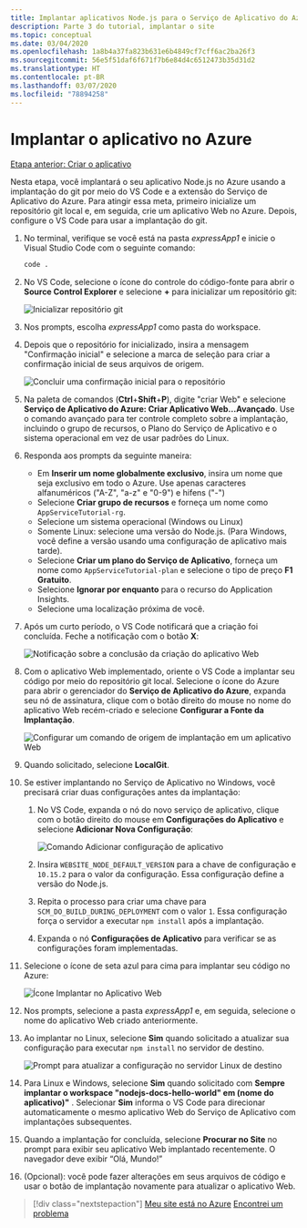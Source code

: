 ```yaml
---
title: Implantar aplicativos Node.js para o Serviço de Aplicativo do Azure do Visual Studio Code
description: Parte 3 do tutorial, implantar o site
ms.topic: conceptual
ms.date: 03/04/2020
ms.openlocfilehash: 1a8b4a37fa823b631e6b4849cf7cff6ac2ba26f3
ms.sourcegitcommit: 56e5f51daf6f671f7b6e84d4c6512473b35d31d2
ms.translationtype: HT
ms.contentlocale: pt-BR
ms.lasthandoff: 03/07/2020
ms.locfileid: "78894258"
---
```

# <a name="deploy-the-app-to-azure"></a>Implantar o aplicativo no Azure

[Etapa anterior: Criar o aplicativo](tutorial-vscode-azure-app-service-node-02.md)

Nesta etapa, você implantará o seu aplicativo Node.js no Azure usando a implantação do git por meio do VS Code e a extensão do Serviço de Aplicativo do Azure. Para atingir essa meta, primeiro inicialize um repositório git local e, em seguida, crie um aplicativo Web no Azure. Depois, configure o VS Code para usar a implantação do git.

1. No terminal, verifique se você está na pasta *expressApp1* e inicie o Visual Studio Code com o seguinte comando:

    ```bash
    code .
    ```

1. No VS Code, selecione o ícone do controle do código-fonte para abrir o **Source Control Explorer** e selecione **+** para inicializar um repositório git:

    ![Inicializar repositório git](media/deploy-azure/git-init.png)

1. Nos prompts, escolha *expressApp1* como pasta do workspace.

1. Depois que o repositório for inicializado, insira a mensagem "Confirmação inicial" e selecione a marca de seleção para criar a confirmação inicial de seus arquivos de origem.

    ![Concluir uma confirmação inicial para o repositório](media/deploy-azure/initial-commit.png)

1. Na paleta de comandos (**Ctrl**+**Shift**+**P**), digite "criar Web" e selecione **Serviço de Aplicativo do Azure: Criar Aplicativo Web...Avançado**. Use o comando avançado para ter controle completo sobre a implantação, incluindo o grupo de recursos, o Plano do Serviço de Aplicativo e o sistema operacional em vez de usar padrões do Linux.

1. Responda aos prompts da seguinte maneira:

    - Em **Inserir um nome globalmente exclusivo**, insira um nome que seja exclusivo em todo o Azure. Use apenas caracteres alfanuméricos ("A-Z", "a-z" e "0-9") e hifens ("-")
    - Selecione **Criar grupo de recursos** e forneça um nome como `AppServiceTutorial-rg`.
    - Selecione um sistema operacional (Windows ou Linux)
    - Somente Linux: selecione uma versão do Node.js. (Para Windows, você define a versão usando uma configuração de aplicativo mais tarde).
    - Selecione **Criar um plano do Serviço de Aplicativo**, forneça um nome como `AppServiceTutorial-plan` e selecione o tipo de preço **F1 Gratuito**.
    - Selecione **Ignorar por enquanto** para o recurso do Application Insights.
    - Selecione uma localização próxima de você.

1. Após um curto período, o VS Code notificará que a criação foi concluída. Feche a notificação com o botão **X**:

    ![Notificação sobre a conclusão da criação do aplicativo Web](media/deploy-azure/creation-complete.png)

1. Com o aplicativo Web implementado, oriente o VS Code a implantar seu código por meio do repositório git local. Selecione o ícone do Azure para abrir o gerenciador do **Serviço de Aplicativo do Azure**, expanda seu nó de assinatura, clique com o botão direito do mouse no nome do aplicativo Web recém-criado e selecione **Configurar a Fonte da Implantação**.

    ![Configurar um comando de origem de implantação em um aplicativo Web](media/deploy-azure/configure-deployment-source.png)

1. Quando solicitado, selecione **LocalGit**.

1. Se estiver implantando no Serviço de Aplicativo no Windows, você precisará criar duas configurações antes da implantação:

    1. No VS Code, expanda o nó do novo serviço de aplicativo, clique com o botão direito do mouse em **Configurações do Aplicativo** e selecione **Adicionar Nova Configuração**:

        ![Comando Adicionar configuração de aplicativo](media/deploy-azure/add-setting.png)

    1. Insira `WEBSITE_NODE_DEFAULT_VERSION` para a chave de configuração e `10.15.2` para o valor da configuração. Essa configuração define a versão do Node.js.
    1. Repita o processo para criar uma chave para `SCM_DO_BUILD_DURING_DEPLOYMENT` com o valor `1`. Essa configuração força o servidor a executar `npm install` após a implantação.
    1. Expanda o nó **Configurações de Aplicativo** para verificar se as configurações foram implementadas.

1. Selecione o ícone de seta azul para cima para implantar seu código no Azure:

    ![Ícone Implantar no Aplicativo Web](media/deploy-azure/deploy.png)

1. Nos prompts, selecione a pasta *expressApp1* e, em seguida, selecione o nome do aplicativo Web criado anteriormente.

1. Ao implantar no Linux, selecione **Sim** quando solicitado a atualizar sua configuração para executar `npm install` no servidor de destino.

    ![Prompt para atualizar a configuração no servidor Linux de destino](media/deploy-azure/server-build.png)

1. Para Linux e Windows, selecione **Sim** quando solicitado com **Sempre implantar o workspace "nodejs-docs-hello-world" em (nome do aplicativo)"** . Selecionar **Sim** informa o VS Code para direcionar automaticamente o mesmo aplicativo Web do Serviço de Aplicativo com implantações subsequentes.

1. Quando a implantação for concluída, selecione **Procurar no Site** no prompt para exibir seu aplicativo Web implantado recentemente. O navegador deve exibir “Olá, Mundo!”

1. (Opcional): você pode fazer alterações em seus arquivos de código e usar o botão de implantação novamente para atualizar o aplicativo Web.

> [!div class="nextstepaction"]
> [Meu site está no Azure](tutorial-vscode-azure-app-service-node-04.md) [Encontrei um problema](https://www.research.net/r/PWZWZ52?tutorial=node-deployment-azureappservice&step=deploy-app)
